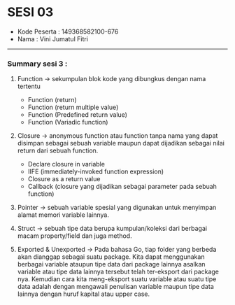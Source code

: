 # SESI 03
- Kode Peserta  : 149368582100-676
- Nama          : Vini Jumatul Fitri 

---
### Summary sesi 3 : 
1. Function ->  sekumpulan blok kode yang dibungkus dengan nama tertentu
    * Function (return)
    * Function (return multiple value)
    * Function (Predefined return value)
    * Function (Variadic function)

2. Closure -> anonymous function atau function tanpa nama yang dapat disimpan sebagai sebuah variable maupun dapat dijadikan sebagai nilai return dari sebuah function.
    * Declare closure in variable
    * IIFE (immediately-invoked function expression)
    * Closure as a return value
    * Callback (closure yang dijadikan sebagai parameter pada sebuah function)
    
3. Pointer -> sebuah variable spesial yang digunakan untuk menyimpan alamat memori variable lainnya.
    

4. Struct -> sebuah tipe data berupa kumpulan/koleksi dari berbagai macam property/field dan juga method.

5. Exported & Unexported -> Pada bahasa Go, tiap folder yang berbeda akan dianggap sebagai suatu package.  Kita dapat menggunakan berbagai variable ataupun tipe data dari package lainnya asalkan variable atau tipe data lainnya tersebut telah ter-eksport dari package nya. Kemudian cara kita meng-eksport suatu variable atau suatu tipe data adalah dengan mengawali penulisan variable maupun tipe data lainnya dengan huruf kapital atau upper case.